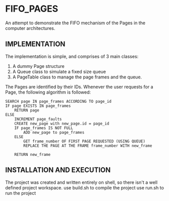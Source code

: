 # FIFO_PAGES
An attempt to demonstrate the FIFO mechanism of the Pages in the computer architectures.

## IMPLEMENTATION
The implementation is simple, and comprises of 3 main classes:
1. A dummy Page structure
2. A Queue class to simulate a fixed size queue
3. A PageTable class to manage the page frames and the queue.

The Pages are identified by their IDs. Whenever the user requests for a Page, the following algorithm is followed:

```
SEARCH page IN page_frames ACCORDING TO page_id
IF page EXISTS IN page_frames
    RETURN page
ELSE
    INCREMENT page_faults
    CREATE new_page with new_page.id = page_id
    IF page_frames IS NOT FULL
        ADD new_page to page_frames
    ELSE
        GET frame_number OF FIRST PAGE REQUESTED (USING QUEUE)
        REPLACE THE PAGE AT THE FRAME frame_number WITH new_frame
    
    RETURN new_frame
```

## INSTALLATION AND EXECUTION
The project was created and written entirely on shell, so there isn't a well defined project workspace.
use build.sh to compile the project
use run.sh to run the project


